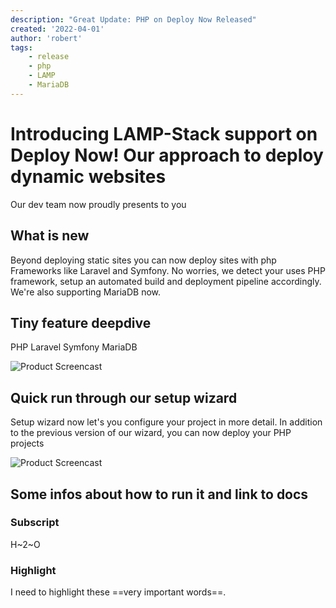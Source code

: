 ```yaml
---
description: "Great Update: PHP on Deploy Now Released"
created: '2022-04-01'
author: 'robert'
tags:
    - release
    - php
    - LAMP
    - MariaDB
---
```


# Introducing LAMP-Stack support on Deploy Now! Our approach to deploy dynamic websites

Our dev team now proudly presents to you 

## What is new
Beyond deploying static sites you can now deploy sites with php Frameworks like Laravel and Symfony.
No worries, we detect your uses PHP framework, setup an automated build and deployment pipeline accordingly.
We're also supporting MariaDB now.


## Tiny feature deepdive
PHP
Laravel
Symfony
MariaDB

![Product Screencast](/screencast.gif)

## Quick run through our setup wizard
Setup wizard now let's you configure your project in more detail.
In addition to the previous version of our wizard, you can now deploy your PHP projects

![Product Screencast](/screencast.gif)

## Some infos about how to run it and link to docs

### Subscript
H~2~O

### Highlight
I need to highlight these ==very important words==.


